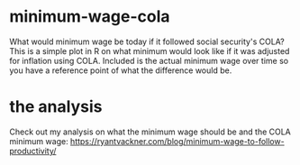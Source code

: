 # minimum-wage-cola
What would minimum wage be today if it followed social security's COLA?
This is a simple plot in R on what minimum would look like if it was adjusted for inflation using COLA.
Included is the actual minimum wage over time so you have a reference point of what the difference would be.

# the analysis
Check out my analysis on what the minimum wage should be and the COLA minimum wage: https://ryantvackner.com/blog/minimum-wage-to-follow-productivity/
